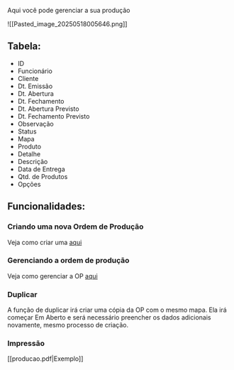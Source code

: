 Aqui você pode gerenciar a sua produção

![[Pasted_image_20250518005646.png]]

## Tabela:
- ID
- Funcionário
- Cliente
- Dt. Emissão
- Dt. Abertura
- Dt. Fechamento
- Dt. Abertura Previsto
- Dt. Fechamento Previsto
- Observação
- Status
- Mapa
- Produto
- Detalhe
- Descrição
- Data de Entrega
- Qtd. de Produtos
- Opções

## Funcionalidades:
### Criando uma nova Ordem de Produção
Veja como criar uma [aqui](https://scribehow.com/shared/Criando_uma_nova_ordem_de_producao_no_Open_Manager__ZYNt8eTQQX2pcVSJsJPzKA)

### Gerenciando a ordem de produção
Veja como gerenciar a OP [aqui](https://scribehow.com/shared/Gerenciando_a_ordem_de_producao_no_Open_Manager__8mPlYRINTLKOcmidYc3fDw)

### Duplicar
A função de duplicar irá criar uma cópia da OP com o mesmo mapa. Ela irá começar Em Aberto e será necessário preencher os dados adicionais novamente, mesmo processo de criação.

### Impressão
[[producao.pdf|Exemplo]]